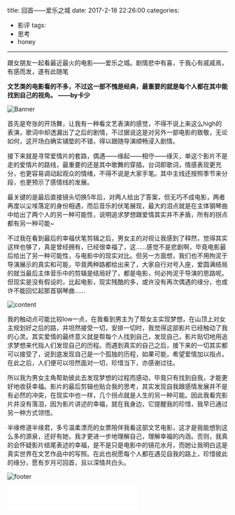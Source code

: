 title: 回首——爱乐之城
date: 2017-2-18 22:26:00
categories:
- 影评
tags:
- 思考
- honey
---
跟女朋友一起看最近最火的电影——爱乐之城。剧情悲中有喜，于我心有戚戚焉，有感而发，遂有此随笔
<!-- more -->
**文艺类的电影看的不多，不过这一部不愧是经典，最重要的就是每个人都在其中能找到自己的视角。** **——by卡少**

![Banner](http://image13.m1905.cn/uploadfile/2016/0714/20160714103140105045.jpg)

首先是夸张的开场舞，让我有一种看文艺表演的感觉，不得不说上来这么high的表演，歌词中却透漏出了之后的剧情，不过据说这是对另外一部电影的致敬，无论如何，这开场白确实铺垫的不错，得以跟随导演顺畅浸入剧情。

接下来就是寻常爱情片的套路，偶遇——缘起——相守——缘灭，单这个影片不是走的爱情片的路线，最重要的还是其中歌舞的穿插，台词即歌词，情感表现更充分，也更容易调动起观众的情绪，不得不说是大家手笔。其中主线还按照季节来分段，也更预示了感情线的发展。

最关键的是最后直接镜头切换5年后，对两人给出了答案，但无巧不成电影，两者再度以尘埃落定的身份相遇，而后音乐的伏笔展现，最大的泪点就是在主体钢琴曲中给出了两个人的另一种可能性，说明追求梦想跟爱情其实并不矛盾，所有的拐点都有另一种可能~

不过我在看到最后的幸福伏笔剪辑之后，男女主的对视让我感到了释然，觉得其实这样也够了，真是曾经拥有，已经很幸福了，这……感觉不是悲剧啊，毕竟电影最后给出了另一种可能性，与电影中的现实对比。但另一方面想，我们也不用拘泥于导演展示的真实和可能，毕竟两种路都给出来了，大家自行对号入座，爱圆满结局的就当最后主体音乐中的剪辑是结局好了，都是电影，何必拘泥于导演的思路呢。但现实是没有假设的，比起电影，现实残酷的多，或许没有再次偶遇的缘分，也或许不能回忆起那首钢琴曲……

![content](http://upload.art.ifeng.com/2016/0902/1472786566364.jpg)

我的触动点可能比较low一点，在我看到男主为了帮女主实现梦想，在山顶上对女主规划好之后的路，并坦然接受一切，安排一切时，我觉得这部影片已经触动了我的心灵。其实爱情的最终意义就是帮每个人找到自己，发现自己，影片贴切地用追求梦想来代指人们发现自己的历程。而遇到真实的自己之后，接下来的一切其实都可以接受了，说到底发现自己是一个孤独的历程，如果可能，希望爱情加以指点，在此之后，人们便可以坦然面对一切，珍惜当下，亦感谢过往。

所以我为男女主角帮助彼此去发现梦想的过程而感动，毕竟只有找到自我，才能更好地收获幸福。影片的最后剪辑也贴合我的思考，其实发现自我跟感情发展并不是有必然的冲突，在现实中也一样，几个拐点就是人生的另一种可能。因此我看完影片并没有落泪，因为影片讲述的幸福，就在我身边，它提醒我的珍惜，我早已通过另一种方式领悟。

半缘修道半缘君，多亏温柔漂亮的女票陪伴我看这部文艺电影，这才是我能想到这么多的源泉，还好有她，我才更进一步地理解自己，理解幸福的内涵。否则，我真的会怀疑影片结尾表述的幸福，是不是只是电影中的镜花水月，而她让我明白这是真实世界在文艺作品中的写照。在此也祝愿每个人都在遇见自我的路上，珍惜彼此的缘分，愿有岁月可回首，且以深情共白头。

![footer](http://image13.m1905.cn/uploadfile/2016/0714/20160714103138770941.jpg)

<iframe frameborder="no" border="0" marginwidth="0" marginheight="0" width=298 height=52 src="//music.163.com/outchain/player?type=1&id=34751628&auto=1&height=32"></iframe>